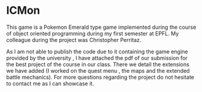 # ICMon

This game is a Pokemon Emerald type game implemented during the course of object oriented programming during my first semester at EPFL. My colleague during the project was Christopher Perritaz.

As I am not able to publish the code due to it containing the game engine provided by the university , I have attached the pdf of our submission for the best project of the course in our class. There we detail the 
extensions we have added (I worked on the quest menu , the maps and the extended battle mechanics). For more questions regarding the project do not hesitate to contact me as I can showcase it.
